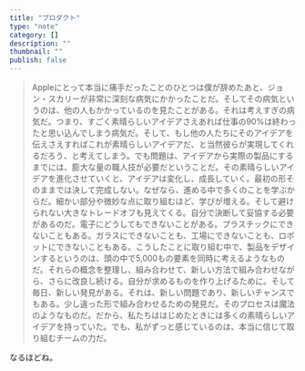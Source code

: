 ```yaml
---
title: "プロダクト"
type: "note"
category: []
description: ""
thumbnail: ""
publish: false
---
```


> Appleにとって本当に痛手だったことのひとつは僕が辞めたあと、ジョン・スカリーが非常に深刻な病気にかかったことだ。そしてその病気というのは、他の人もかかっているのを見たことがある。それは考えすぎの病気だ。つまり、すごく素晴らしいアイデアさえあれば仕事の90%は終わったと思い込んでしまう病気だ。そして、もし他の人たちにそのアイデアを伝えさえすればこれが素晴らしいアイデアだ、と当然彼らが実現してくれるだろう、と考えてしまう。でも問題は、アイデアから実際の製品にするまでには、膨大な量の職人技が必要だということだ。その素晴らしいアイデアを進化させていくと、アイデアは変化し、成長していく。最初の形そのままでは決して完成しない。なぜなら、進める中で多くのことを学ぶからだ。細かい部分や微妙な点に取り組むほど、学びが増える。そして避けられない大きなトレードオフも見えてくる。自分で決断して妥協する必要があるのだ。電子にどうしてもできないことがある。プラスチックにできないこともある。ガラスにできないことも、工場にできないことも、ロボットにできないこともある。こうしたことに取り組む中で、製品をデザインするというのは、頭の中で5,000もの要素を同時に考えるようなものだ。それらの概念を整理し、組み合わせて、新しい方法で組み合わせながら、さらに改良し続ける。自分が求めるものを作り上げるために。そして毎日、新しい発見がある。それは、新しい問題であり、新しいチャンスでもある。少し違った形で組み合わせるための発見だ。そのプロセスは魔法のようなものだ。だから、私たちははじめたときには多くの素晴らしいアイデアを持っていた。でも、私がずっと感じているのは、本当に信じて取り組むチームの力だ。


なるほどね。

